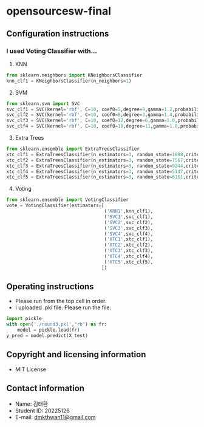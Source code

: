 # opensourcesw-final

## Configuration instructions
### I used Voting Classifier with...
1. KNN
```python
from sklearn.neighbors import KNeighborsClassifier
knn_clf1 = KNeighborsClassifier(n_neighbors=1)
```
2. SVM
```python
from sklearn.svm import SVC
svc_clf1 = SVC(kernel='rbf', C=10, coef0=5,degree=9,gamma=1.2,probability=True)
svc_clf2 = SVC(kernel='rbf', C=10, coef0=8,degree=3,gamma=1.4,probability=True)
svc_clf3 = SVC(kernel='rbf', C=10, coef0=12,degree=6,gamma=1.0,probability=True)
svc_clf4 = SVC(kernel='rbf', C=10, coef0=10,degree=11,gamma=1.8,probability=True)
```
3. Extra Trees
```python
from sklearn.ensemble import ExtraTreesClassifier
xtc_clf1 = ExtraTreesClassifier(n_estimators=3, random_state=1898,criterion='entropy')
xtc_clf2 = ExtraTreesClassifier(n_estimators=3, random_state=7567,criterion='entropy')
xtc_clf3 = ExtraTreesClassifier(n_estimators=3, random_state=9244,criterion='entropy')
xtc_clf4 = ExtraTreesClassifier(n_estimators=3, random_state=5147,criterion='entropy')
xtc_clf5 = ExtraTreesClassifier(n_estimators=3, random_state=6161,criterion='entropy')
```
4. Voting
```python
from sklearn.ensemble import VotingClassifier
vote = VotingClassifier(estimators=[
                                    ('KNN1',knn_clf1),
                                    ('SVC1',svc_clf1),
                                    ('SVC2',svc_clf2),
                                    ('SVC3',svc_clf3),
                                    ('SVC4',svc_clf4),
                                    ('XTC1',xtc_clf1),
                                    ('XTC2',xtc_clf2),
                                    ('XTC3',xtc_clf3),
                                    ('XTC4',xtc_clf4),
                                    ('XTC5',xtc_clf5),
                                   ])
```

## Operating instructions
- Please run from the top cell in order.
- I uploaded .pkl file. Please run the file.
```python
import pickle
with open('./round3.pkl',"rb") as fr:
    model = pickle.load(fr)
y_pred = model.predict(X_test)
```

## Copyright and licensing information
- MIT License

## Contact information
- Name: 김태환
- Student ID: 20225126
- E-mail: dmkthwan11@gmail.com
